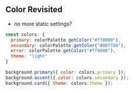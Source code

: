 ## Color Revisited

- no more static settings?

```js
const colors: {
  primary: colorPalette.getColor("#ff0000"),
  secondary: colorPalette.getColor("#00ff00"),
  error: colorPalette.getColor("#ff0000"),
  theme: "light"
}

background.primary({ color: colors.primary });
background.accent({ color: colors.secondary });
background.card({ theme: colors.theme });


```
